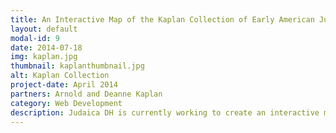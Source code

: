 ```yaml
---
title: An Interactive Map of the Kaplan Collection of Early American Judaica
layout: default
modal-id: 9
date: 2014-07-18
img: kaplan.jpg
thumbnail: kaplanthumbnail.jpg
alt: Kaplan Collection
project-date: April 2014
partners: Arnold and Deanne Kaplan
category: Web Development
description: Judaica DH is currently working to create an interactive mapping tool of the Arnold and Deanne Kaplan Collection of Early American Judaica. Through this interactive mapping tool, we not only provide the locations at which objects from the collection originate, but we provide full viewing access. In addition, as part of the "interactive" component, the map will contain ways for users to filter both with temporal space, with type of object, and through merely elastic searching. 
---
```

